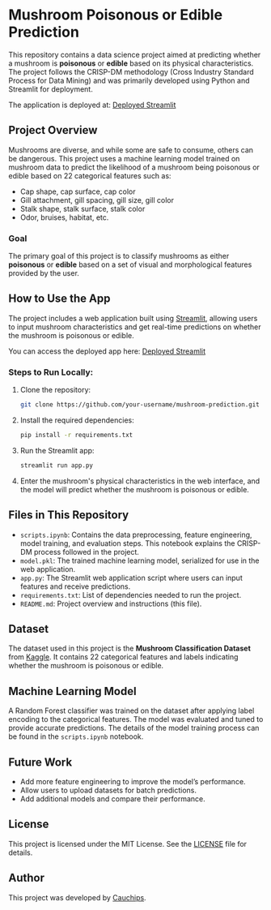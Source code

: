 # Mushroom Poisonous or Edible Prediction

This repository contains a data science project aimed at predicting whether a mushroom is **poisonous** or **edible** based on its physical characteristics. The project follows the CRISP-DM methodology (Cross Industry Standard Process for Data Mining) and was primarily developed using Python and Streamlit for deployment.

The application is deployed at: [Deployed Streamlit](https://poisonous-mushroom-prediction.streamlit.app)

## Project Overview

Mushrooms are diverse, and while some are safe to consume, others can be dangerous. This project uses a machine learning model trained on mushroom data to predict the likelihood of a mushroom being poisonous or edible based on 22 categorical features such as:

- Cap shape, cap surface, cap color
- Gill attachment, gill spacing, gill size, gill color
- Stalk shape, stalk surface, stalk color
- Odor, bruises, habitat, etc.

### Goal

The primary goal of this project is to classify mushrooms as either **poisonous** or **edible** based on a set of visual and morphological features provided by the user.

## How to Use the App

The project includes a web application built using [Streamlit](https://streamlit.io/), allowing users to input mushroom characteristics and get real-time predictions on whether the mushroom is poisonous or edible.

You can access the deployed app here: [Deployed Streamlit](https://poisonous-mushroom-prediction.streamlit.app)

### Steps to Run Locally:

1. Clone the repository:
    ```bash
    git clone https://github.com/your-username/mushroom-prediction.git
    ```

2. Install the required dependencies:
    ```bash
    pip install -r requirements.txt
    ```

3. Run the Streamlit app:
    ```bash
    streamlit run app.py
    ```

4. Enter the mushroom's physical characteristics in the web interface, and the model will predict whether the mushroom is poisonous or edible.

## Files in This Repository

- `scripts.ipynb`: Contains the data preprocessing, feature engineering, model training, and evaluation steps. This notebook explains the CRISP-DM process followed in the project.
- `model.pkl`: The trained machine learning model, serialized for use in the web application.
- `app.py`: The Streamlit web application script where users can input features and receive predictions.
- `requirements.txt`: List of dependencies needed to run the project.
- `README.md`: Project overview and instructions (this file).

## Dataset

The dataset used in this project is the **Mushroom Classification Dataset** from [Kaggle](https://www.kaggle.com/datasets/uciml/mushroom-classification/data?select=mushrooms.csv). It contains 22 categorical features and labels indicating whether the mushroom is poisonous or edible.

## Machine Learning Model

A Random Forest classifier was trained on the dataset after applying label encoding to the categorical features. The model was evaluated and tuned to provide accurate predictions. The details of the model training process can be found in the `scripts.ipynb` notebook.

## Future Work

- Add more feature engineering to improve the model’s performance.
- Allow users to upload datasets for batch predictions.
- Add additional models and compare their performance.

## License

This project is licensed under the MIT License. See the [LICENSE](LICENSE) file for details.

## Author

This project was developed by [Cauchips](https://github.com/cauchips).
